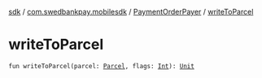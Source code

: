 [sdk](../../index.md) / [com.swedbankpay.mobilesdk](../index.md) / [PaymentOrderPayer](index.md) / [writeToParcel](./write-to-parcel.md)

# writeToParcel

`fun writeToParcel(parcel: `[`Parcel`](https://developer.android.com/reference/android/os/Parcel.html)`, flags: `[`Int`](https://kotlinlang.org/api/latest/jvm/stdlib/kotlin/-int/index.html)`): `[`Unit`](https://kotlinlang.org/api/latest/jvm/stdlib/kotlin/-unit/index.html)